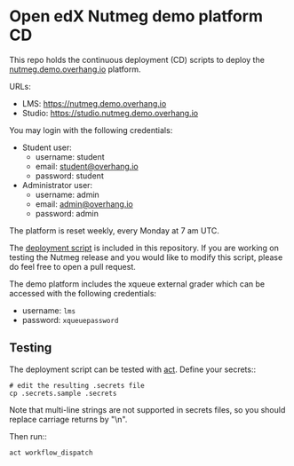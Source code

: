 # Open edX Nutmeg demo platform CD

This repo holds the continuous deployment (CD) scripts to deploy the [nutmeg.demo.overhang.io](https://nutmeg.demo.overhang.io) platform.

URLs:

- LMS: https://nutmeg.demo.overhang.io
- Studio: https://studio.nutmeg.demo.overhang.io

You may login with the following credentials:

- Student user:
    - username: student
    - email: student@overhang.io
    - password: student
- Administrator user:
    - username: admin
    - email: admin@overhang.io
    - password: admin

The platform is reset weekly, every Monday at 7 am UTC.

The [deployment script](https://github.com/overhangio/nutmeg-demo/blob/master/.github/workflows/deploy.yml) is included in this repository. If you are working on testing the Nutmeg release and you would like to modify this script, please do feel free to open a pull request.

The demo platform includes the xqueue external grader which can be accessed with the following credentials:

- username: `lms`
- password: `xqueuepassword`

## Testing

The deployment script can be tested with [act](https://github.com/nektos/act). Define your secrets::

    # edit the resulting .secrets file
    cp .secrets.sample .secrets

Note that multi-line strings are not supported in secrets files, so you should replace carriage returns by "\n".

Then run::

    act workflow_dispatch
